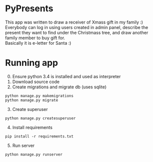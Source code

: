 # PyPresents

This app was written to draw a receiver of Xmass gift in my family :)
Everybody can log in using users created in admin panel, describe the present they want to find under the Christmass tree,
and draw another family member to buy gift for. <br>
Basically it is e-letter for Santa :)

# Running app
0) Ensure python 3.4 is installed and used as interpreter
1) Download source code
2) Create migrations and migrate db (uses sqlite)

```
python manage.py makemigrations
python manage.py migrate
```

3) Create superuser
```
python manage.py createsuperuser
```

4) Install requirements
```
pip install -r requirements.txt
```

5. Run server
```
python manage.py runserver
```
